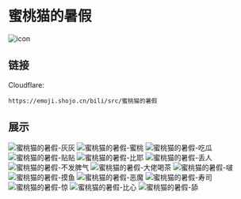 # 蜜桃猫的暑假
![icon](https://emoji.shojo.cn/bili/src/蜜桃猫的暑假/icon.png)
## 链接
Cloudflare:
```
https://emoji.shojo.cn/bili/src/蜜桃猫的暑假
```
## 展示
![蜜桃猫的暑假-灰灰](https://emoji.shojo.cn/bili/src/蜜桃猫的暑假/蜜桃猫的暑假-灰灰.png)
![蜜桃猫的暑假-蜜桃](https://emoji.shojo.cn/bili/src/蜜桃猫的暑假/蜜桃猫的暑假-蜜桃.png)
![蜜桃猫的暑假-吃瓜](https://emoji.shojo.cn/bili/src/蜜桃猫的暑假/蜜桃猫的暑假-吃瓜.png)
![蜜桃猫的暑假-贴贴](https://emoji.shojo.cn/bili/src/蜜桃猫的暑假/蜜桃猫的暑假-贴贴.png)
![蜜桃猫的暑假-比耶](https://emoji.shojo.cn/bili/src/蜜桃猫的暑假/蜜桃猫的暑假-比耶.png)
![蜜桃猫的暑假-丢人](https://emoji.shojo.cn/bili/src/蜜桃猫的暑假/蜜桃猫的暑假-丢人.png)
![蜜桃猫的暑假-不发脾气](https://emoji.shojo.cn/bili/src/蜜桃猫的暑假/蜜桃猫的暑假-不发脾气.png)
![蜜桃猫的暑假-大佬喝茶](https://emoji.shojo.cn/bili/src/蜜桃猫的暑假/蜜桃猫的暑假-大佬喝茶.png)
![蜜桃猫的暑假-啵](https://emoji.shojo.cn/bili/src/蜜桃猫的暑假/蜜桃猫的暑假-啵.png)
![蜜桃猫的暑假-摸鱼](https://emoji.shojo.cn/bili/src/蜜桃猫的暑假/蜜桃猫的暑假-摸鱼.png)
![蜜桃猫的暑假-恶魔](https://emoji.shojo.cn/bili/src/蜜桃猫的暑假/蜜桃猫的暑假-恶魔.png)
![蜜桃猫的暑假-寿司](https://emoji.shojo.cn/bili/src/蜜桃猫的暑假/蜜桃猫的暑假-寿司.png)
![蜜桃猫的暑假-惊](https://emoji.shojo.cn/bili/src/蜜桃猫的暑假/蜜桃猫的暑假-惊.png)
![蜜桃猫的暑假-比心](https://emoji.shojo.cn/bili/src/蜜桃猫的暑假/蜜桃猫的暑假-比心.png)
![蜜桃猫的暑假-舔](https://emoji.shojo.cn/bili/src/蜜桃猫的暑假/蜜桃猫的暑假-舔.png)
